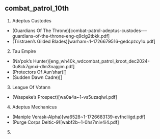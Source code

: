 ## combat_patrol_10th
1. Adeptus Custodes
- (Guardians Of The Throne)[combat-patrol-adeptus-custodes---guardians-of-the-throne-eng-q9clg2tbkk.pdf]
- (Tristraen’s Gilded Blades)[warham~1-1726679516-gedcpzcy1o.pdf]
2. Tau Empire
- (Na’pok’s Hunter)[eng_wh40k_wdcombat_patrol_kroot_dec2024-0u8ck7gmxi-dlm3najgim.pdf]
- (Protectors Of Aun’shar)[]
- (Sudden Dawn Cadre)[]
3. League Of Votann
- (Waspeke’s Prospect)[wa0a4a~1-vs5uzaqlwl.pdf]
4. Adeptus Mechanicus
- (Maniple Verask-Alpha)[wa6528~1-1726683139-evfncliigd.pdf]
- (Purge Corps Deltic-9)[wabf2b~1-0hs7miv4i4.pdf]
5. 